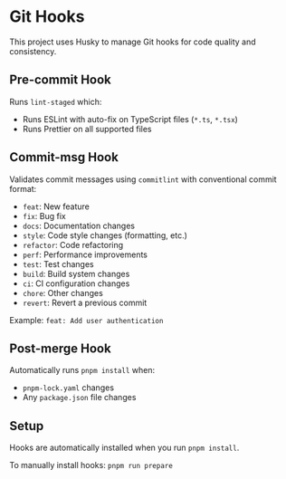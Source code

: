 # Git Hooks

This project uses Husky to manage Git hooks for code quality and consistency.

## Pre-commit Hook

Runs `lint-staged` which:

- Runs ESLint with auto-fix on TypeScript files (`*.ts`, `*.tsx`)
- Runs Prettier on all supported files

## Commit-msg Hook

Validates commit messages using `commitlint` with conventional commit format:

- `feat`: New feature
- `fix`: Bug fix
- `docs`: Documentation changes
- `style`: Code style changes (formatting, etc.)
- `refactor`: Code refactoring
- `perf`: Performance improvements
- `test`: Test changes
- `build`: Build system changes
- `ci`: CI configuration changes
- `chore`: Other changes
- `revert`: Revert a previous commit

Example: `feat: Add user authentication`

## Post-merge Hook

Automatically runs `pnpm install` when:

- `pnpm-lock.yaml` changes
- Any `package.json` file changes

## Setup

Hooks are automatically installed when you run `pnpm install`.

To manually install hooks: `pnpm run prepare`
